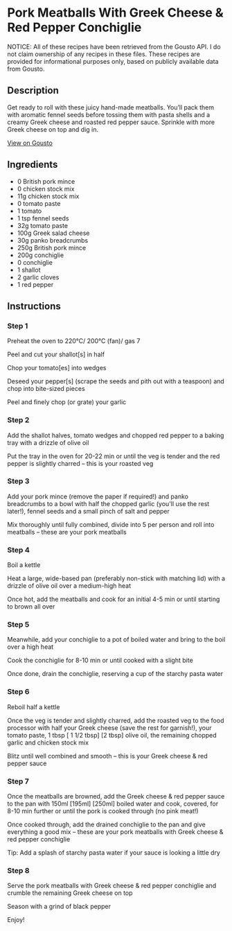 # Pork Meatballs With Greek Cheese & Red Pepper Conchiglie

NOTICE: All of these recipes have been retrieved from the Gousto API. I do not claim ownership of any recipes in these files. These recipes are provided for informational purposes only, based on publicly available data from Gousto.

## Description

Get ready to roll with these juicy hand-made meatballs. You’ll pack them with aromatic fennel seeds before tossing them with pasta shells and a creamy Greek cheese and roasted red pepper sauce. Sprinkle with more Greek cheese on top and dig in.

[View on Gousto](https://www.gousto.co.uk/recipes/cookbook/pork-ricotta-meatballs-with-roasted-red-pepper-conchiglie)

## Ingredients

- 0 British pork mince
- 0 chicken stock mix
- 11g chicken stock mix
- 0 tomato paste
- 1 tomato
- 1 tsp fennel seeds
- 32g tomato paste
- 100g Greek salad cheese
- 30g panko breadcrumbs
- 250g British pork mince
- 200g conchiglie
- 0 conchiglie
- 1 shallot
- 2 garlic cloves
- 1 red pepper

## Instructions


### Step 1

Preheat the oven to 220°C/ 200°C (fan)/ gas 7

Peel and cut your shallot[s] in half

Chop your tomato[es] into wedges

Deseed your pepper[s] (scrape the seeds and pith out with a teaspoon) and chop into bite-sized pieces

Peel and finely chop (or grate) your garlic


### Step 2

Add the shallot halves, tomato wedges and chopped red pepper to a baking tray with a drizzle of olive oil

Put the tray in the oven for 20-22 min or until the veg is tender and the red pepper is slightly charred – this is your roasted veg


### Step 3

Add your pork mince (remove the paper if required!) and panko breadcrumbs to a bowl with half the chopped garlic (you'll use the rest later!), fennel seeds and a small pinch of salt and pepper

Mix thoroughly until fully combined, divide into 5 per person and roll into meatballs – these are your pork meatballs


### Step 4

Boil a kettle

Heat a large, wide-based pan (preferably non-stick with matching lid) with a drizzle of olive oil over a medium-high heat

Once hot, add the meatballs and cook for an initial 4-5 min or until starting to brown all over


### Step 5

Meanwhile, add your conchiglie to a pot of boiled water and bring to the boil over a high heat

Cook the conchiglie for 8-10 min or until cooked with a slight bite

Once done, drain the conchiglie, reserving a cup of the starchy pasta water


### Step 6

Reboil half a kettle

Once the veg is tender and slightly charred, add the roasted veg to the food processor with half your Greek cheese (save the rest for garnish!), your tomato paste, 1 tbsp <span class="text-purple">[ 1 1/2 tbsp]</span> <span class="text-danger">[2 tbsp]</span> olive oil, the remaining chopped garlic and chicken stock mix

Blitz until well combined and smooth – this is your Greek cheese & red pepper sauce


### Step 7

Once the meatballs are browned, add the Greek cheese & red pepper sauce to the pan with 150ml<span class="text-danger"> <span class="text-purple">[195ml]</span> [250ml] </span>boiled water and cook, covered, for 8-10 min further or until the pork is cooked through (no pink meat!)

Once cooked through, add the drained conchiglie to the pan and give everything a good mix – these are your pork meatballs with Greek cheese & red pepper conchiglie

Tip: Add a splash of starchy pasta water if your sauce is looking a little dry

### Step 8

Serve the pork meatballs with Greek cheese & red pepper conchiglie and crumble the remaining Greek cheese on top

Season with a grind of black pepper

Enjoy!

